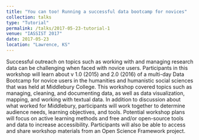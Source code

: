```yaml
---
title: "You can too! Running a successful data bootcamp for novices"
collection: talks
type: "Tutorial"
permalink: /talks/2017-05-23-tutorial-1
venue: "IASSIST 2017"
date: 2017-05-23
location: "Lawrence, KS"
---
```


Successful outreach on topics such as working with and managing research data can be challenging when faced with novice users. Participants in this workshop will learn about v 1.0 (2015) and 2.0 (2016) of a multi-day Data Bootcamp for novice users in the humanities and humanistic social sciences that was held at Middlebury College. This workshop covered topics such as managing, cleaning, and documenting data, as well as data visualization, mapping, and working with textual data. In addition to discussion about what worked for Middlebury, participants will work together to determine audience needs, learning objectives, and tools. Potential workshop plans will focus on active learning methods and free and/or open-source tools and data to increase accessibility. Participants will also be able to access and share workshop materials from an Open Science Framework project.
